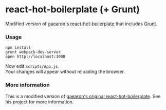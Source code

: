 react-hot-boilerplate (+ Grunt)
=====================

Modified version of [gaearon's react-hot-boilerplate](https://github.com/gaearon/react-hot-boilerplate) that includes [Grunt](http://gruntjs.com/).

### Usage

```
npm install
grunt webpack-dev-server
open http://localhost:3000
```

Now edit `scripts/App.js`.  
Your changes will appear without reloading the browser.

### More information

This is a modified version of [gaearon's original react-hot-boilerplate](https://github.com/gaearon/react-hot-boilerplate). See his project for more information.